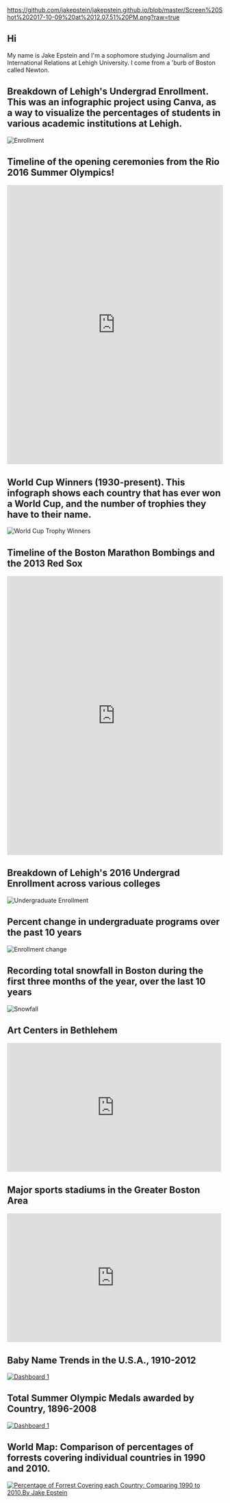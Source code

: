 https://github.com/jakepstein/jakepstein.github.io/blob/master/Screen%20Shot%202017-10-09%20at%2012.07.51%20PM.png?raw=true

## Hi
My name is Jake Epstein and I'm a sophomore studying Journalism and International Relations at Lehigh University. I come from a 'burb of Boston called Newton. 

## Breakdown of Lehigh's Undergrad Enrollment. This was an infographic project using Canva, as a way to visualize the percentages of students in various academic institutions at Lehigh. 

![Enrollment](https://github.com/jakepstein/jakepstein.github.io/blob/master/brunch.png?raw=true) 

## Timeline of the opening ceremonies from the Rio 2016 Summer Olympics!

<iframe src='https://cdn.knightlab.com/libs/timeline3/latest/embed/index.html?source=1bE10xjBVVFmetzYVT9A2uREf0qANjXAGf54T5UKrCSk&font=Default&lang=en&initial_zoom=2&height=650' width='100%' height='650' webkitallowfullscreen mozallowfullscreen allowfullscreen frameborder='0'></iframe>

## World Cup Winners (1930-present). This infograph shows each country that has ever won a World Cup, and the number of trophies they have to their name.

![World Cup Trophy Winners](https://github.com/jakepstein/jakepstein.github.io/blob/master/World%20Cup%20canva.png?raw=true)

## Timeline of the Boston Marathon Bombings and the 2013 Red Sox

<iframe src='https://cdn.knightlab.com/libs/timeline3/latest/embed/index.html?source=1Zx7v4tGqQi2Azmi8xcUSAHLZ4tutaVtumaXb7rJaQRA&font=Default&lang=en&initial_zoom=2&height=650' width='100%' height='650' webkitallowfullscreen mozallowfullscreen allowfullscreen frameborder='0'></iframe>

## Breakdown of Lehigh's 2016 Undergrad Enrollment across various colleges 

![Undergraduate Enrollment](https://github.com/jakepstein/jakepstein.github.io/blob/master/2016_Undergrad_Enrollment_Percentages_chartbuilder.png?raw=true)

## Percent change in undergraduate programs over the past 10 years 

![Enrollment change](https://github.com/jakepstein/jakepstein.github.io/blob/master/Enrollment%20change.png?raw=true)

## Recording total snowfall in Boston during the first three months of the year, over the last 10 years

![Snowfall](https://github.com/jakepstein/jakepstein.github.io/blob/master/boston%20snowfall.png?raw=true)

## Art Centers in Bethlehem

<iframe width="500" height="300" scrolling="no" frameborder="no" src="https://fusiontables.google.com/embedviz?q=select+col0+from+1h1Kd91oFtYeMCRMGyRfdbg6tIppaclmiunSqgzgL&amp;viz=MAP&amp;h=false&amp;lat=40.611047117044805&amp;lng=-75.37357985&amp;t=1&amp;z=10&amp;l=col0&amp;y=2&amp;tmplt=2&amp;hml=ONE_COL_LAT_LNG"></iframe>

## Major sports stadiums in the Greater Boston Area

<iframe width="500" height="300" scrolling="no" frameborder="no" src="https://fusiontables.google.com/embedviz?q=select+col0+from+10m-1FiuBskHfW-8fIzDkcgnCZW6sw9YZad5jOYO2&amp;viz=MAP&amp;h=false&amp;lat=42.27920558715348&amp;lng=-71.30138656928409&amp;t=1&amp;z=10&amp;l=col0&amp;y=2&amp;tmplt=2&amp;hml=ONE_COL_LAT_LNG"></iframe>

## Baby Name Trends in the U.S.A., 1910-2012

<html><div class='tableauPlaceholder' id='viz1506356009841' style='position: relative'><noscript><a href='#'><img alt='Dashboard 1 ' src='https:&#47;&#47;public.tableau.com&#47;static&#47;images&#47;US&#47;USAbabymap&#47;Dashboard1&#47;1_rss.png' style='border: none' /></a></noscript><object class='tableauViz'  style='display:none;'><param name='host_url' value='https%3A%2F%2Fpublic.tableau.com%2F' /> <param name='embed_code_version' value='2' /> <param name='site_root' value='' /><param name='name' value='USAbabymap&#47;Dashboard1' /><param name='tabs' value='no' /><param name='toolbar' value='yes' /><param name='static_image' value='https:&#47;&#47;public.tableau.com&#47;static&#47;images&#47;US&#47;USAbabymap&#47;Dashboard1&#47;1.png' /> <param name='animate_transition' value='yes' /><param name='display_static_image' value='yes' /><param name='display_spinner' value='yes' /><param name='display_overlay' value='yes' /><param name='display_count' value='yes' /><param name='filter' value='publish=yes' /></object></div>                <script type='text/javascript'>                    var divElement = document.getElementById('viz1506356009841');                    var vizElement = divElement.getElementsByTagName('object')[0];                    vizElement.style.width='100%';vizElement.style.height=(divElement.offsetWidth*0.75)+'px';                    var scriptElement = document.createElement('script');                    scriptElement.src = 'https://public.tableau.com/javascripts/api/viz_v1.js';                    vizElement.parentNode.insertBefore(scriptElement, vizElement);                </script></html>

## Total Summer Olympic Medals awarded by Country, 1896-2008 

<html><div class='tableauPlaceholder' id='viz1506529229733' style='position: relative'><noscript><a href='#'><img alt='Dashboard 1 ' src='https:&#47;&#47;public.tableau.com&#47;static&#47;images&#47;Ol&#47;Olympicmedals_9&#47;Dashboard1&#47;1_rss.png' style='border: none' /></a></noscript><object class='tableauViz'  style='display:none;'><param name='host_url' value='https%3A%2F%2Fpublic.tableau.com%2F' /> <param name='embed_code_version' value='2' /> <param name='site_root' value='' /><param name='name' value='Olympicmedals_9&#47;Dashboard1' /><param name='tabs' value='no' /><param name='toolbar' value='yes' /><param name='static_image' value='https:&#47;&#47;public.tableau.com&#47;static&#47;images&#47;Ol&#47;Olympicmedals_9&#47;Dashboard1&#47;1.png' /> <param name='animate_transition' value='yes' /><param name='display_static_image' value='yes' /><param name='display_spinner' value='yes' /><param name='display_overlay' value='yes' /><param name='display_count' value='yes' /><param name='filter' value='publish=yes' /></object></div>                <script type='text/javascript'>                    var divElement = document.getElementById('viz1506529229733');                    var vizElement = divElement.getElementsByTagName('object')[0];                    vizElement.style.minWidth='420px';vizElement.style.maxWidth='650px';vizElement.style.width='100%';vizElement.style.minHeight='620px';vizElement.style.maxHeight='920px';vizElement.style.height=(divElement.offsetWidth*0.75)+'px';                    var scriptElement = document.createElement('script');                    scriptElement.src = 'https://public.tableau.com/javascripts/api/viz_v1.js';                    vizElement.parentNode.insertBefore(scriptElement, vizElement);                </script></html>

## World Map: Comparison of percentages of forrests covering individual countries in 1990 and 2010. 

<html><div class='tableauPlaceholder' id='viz1507133852247' style='position: relative'><noscript><a href='#'><img alt='Percentage of Forrest Covering each Country: Comparing 1990 to 2010.By Jake Epstein ' src='https:&#47;&#47;public.tableau.com&#47;static&#47;images&#47;UN&#47;UNFORRESTSTORY&#47;Story1&#47;1_rss.png' style='border: none' /></a></noscript><object class='tableauViz'  style='display:none;'><param name='host_url' value='https%3A%2F%2Fpublic.tableau.com%2F' /> <param name='embed_code_version' value='2' /> <param name='site_root' value='' /><param name='name' value='UNFORRESTSTORY&#47;Story1' /><param name='tabs' value='no' /><param name='toolbar' value='yes' /><param name='static_image' value='https:&#47;&#47;public.tableau.com&#47;static&#47;images&#47;UN&#47;UNFORRESTSTORY&#47;Story1&#47;1.png' /> <param name='animate_transition' value='yes' /><param name='display_static_image' value='yes' /><param name='display_spinner' value='yes' /><param name='display_overlay' value='yes' /><param name='display_count' value='yes' /><param name='filter' value='publish=yes' /></object></div>                <script type='text/javascript'>                    var divElement = document.getElementById('viz1507133852247');                    var vizElement = divElement.getElementsByTagName('object')[0];                    vizElement.style.width='1016px';vizElement.style.height='1024px';                    var scriptElement = document.createElement('script');                    scriptElement.src = 'https://public.tableau.com/javascripts/api/viz_v1.js';                    vizElement.parentNode.insertBefore(scriptElement, vizElement);                </script></html>
